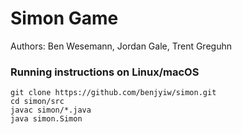 # Simon Game
Authors: Ben Wesemann, Jordan Gale, Trent Greguhn

### Running instructions on Linux/macOS
```
git clone https://github.com/benjyiw/simon.git
cd simon/src
javac simon/*.java
java simon.Simon
```
